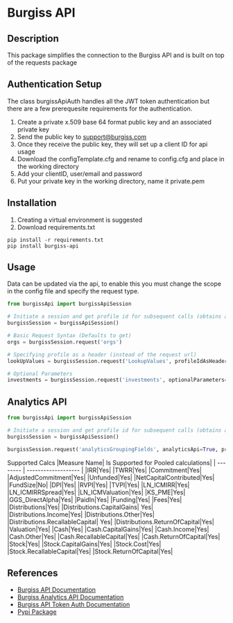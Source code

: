# Burgiss API

## Description
This package simplifies the connection to the Burgiss API and is built on top of the requests package

## Authentication Setup
The class burgissApiAuth handles all the JWT token authentication but there are a few prerequesite requirements for the authentication.
1. Create a private x.509 base 64 format public key and an associated private key
1. Send the public key to support@burgiss.com
1. Once they receive the public key, they will set up a client ID for api usage
1. Download the configTemplate.cfg and rename to config.cfg and place in the working directory
1. Add your clientID, user/email and password
1. Put your private key in the working directory, name it private.pem

## Installation
1. Creating a virtual environment is suggested
1. Download requirements.txt
```
pip install -r requirements.txt 
pip install burgiss-api
```

## Usage
Data can be updated via the api, to enable this you must change the scope in the config file and specify the request type.

```python
from burgissApi import burgissApiSession

# Initiate a session and get profile id for subsequent calls (obtains auth token)
burgissSession = burgissApiSession()

# Basic Request Syntax (Defaults to get)
orgs = burgissSession.request('orgs')

# Specifying profile as a header (instead of the request url)
lookUpValues = burgissSession.request('LookupValues', profileIdAsHeader=True)

# Optional Parameters
investments = burgissSession.request('investments', optionalParameters='&includeInvestmentNotes=false&includeCommitmentHistory=false&includeInvestmentLiquidationNotes=false')
```

## Analytics API
```python
from burgissApi import burgissApiSession

# Initiate a session and get profile id for subsequent calls (obtains auth token)
burgissSession = burgissApiSession()

burgissSession.request('analyticsGroupingFields', analyticsApi=True, profileIdAsHeader=True)
```

Supported Calcs
|Measure Name| Is Supported for Pooled calculations|
| --------  | ------------------- |
|IRR|Yes|
|TWRR|Yes|
|Commitment|Yes|
|AdjustedCommitment|Yes|
|Unfunded|Yes|
|NetCapitalContributed|Yes|
|FundSize|No|
|DPI|Yes|
|RVPI|Yes|
|TVPI|Yes|
|LN_ICMIRR|Yes|
|LN_ICMIRRSpread|Yes|
|LN_ICMValuation|Yes|
|KS_PME|Yes|
|GGS_DirectAlpha|Yes|
|PaidIn|Yes|
|Funding|Yes|
|Fees|Yes|
|Distributions|Yes|
|Distributions.CapitalGains| 	Yes|
|Distributions.Income|Yes|
|Distributions.Other|Yes|
|Distributions.RecallableCapital| 	Yes|
|Distributions.ReturnOfCapital|Yes|
|Valuation|Yes|
|Cash|Yes|
|Cash.CapitalGains|Yes|
|Cash.Income|Yes|
|Cash.Other|Yes|
|Cash.RecallableCapital|Yes|
|Cash.ReturnOfCapital|Yes|
|Stock|Yes|
|Stock.CapitalGains|Yes|
|Stock.Cost|Yes|
|Stock.RecallableCapital|Yes|
|Stock.ReturnOfCapital|Yes|


## References

- [Burgiss API Documentation](https://api.burgiss.com/v2/docs/index.html)
- [Burgiss Analytics API Documentation](https://api-analytics.burgiss.com/swagger/index.html)
- [Burgiss API Token Auth Documentation](https://burgiss.docsend.com/view/fcqygcx)
- [Pypi Package](https://pypi.org/project/burgiss-api/)